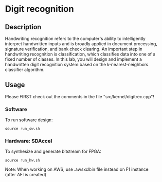 # Digit recognition

## Description
Handwriting recognition refers to the computer's ability to intelligently interpret handwritten inputs and is broadly applied in document processing, signature verification, and bank check clearing. An important step in handwriting recognition is classification, which classifies data into one of a fixed number of classes. In this lab, you will design and implement a handwritten digit recognition system based on the k-nearest-neighbors classifier algorithm. 

## Usage
Please FIRST check out the comments in the file "src/kernel/digitrec.cpp"!

### Software
To run software design:

`source run_sw.sh`

### Hardware: SDAccel
To synthesize and generate bitstream for FPGA:

`source run_hw.sh`

Note: When working on AWS, use .awsxclbin file instead on F1 instance (after AFI is created)


